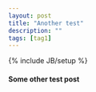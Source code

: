 ```yaml
---
layout: post
title: "Another test"
description: ""
tags: [tag1]
---
```

{% include JB/setup %}

#### Some other test post